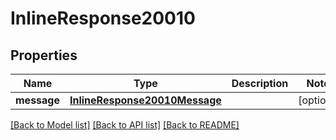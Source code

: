 # InlineResponse20010

## Properties
Name | Type | Description | Notes
------------ | ------------- | ------------- | -------------
**message** | [**InlineResponse20010Message**](InlineResponse20010Message.md) |  | [optional] 

[[Back to Model list]](../README.md#documentation-for-models) [[Back to API list]](../README.md#documentation-for-api-endpoints) [[Back to README]](../README.md)


